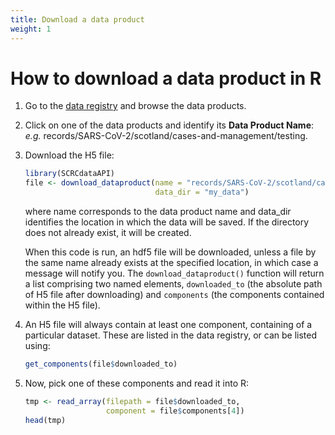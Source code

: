 ```yaml
---
title: Download a data product
weight: 1
---
```


# How to download a data product in R

1. Go to the [data registry](https://data.scrc.uk/) and browse the data products.

2. Click on one of the data products and identify its **Data Product Name**:
<br> *e.g.* records/SARS-CoV-2/scotland/cases-and-management/testing.

3. Download the H5 file:

   ``` R
   library(SCRCdataAPI)
   file <- download_dataproduct(name = "records/SARS-CoV-2/scotland/cases-and-management/testing",
                                data_dir = "my_data")
   ```
   where name corresponds to the data product name and data_dir identifies the location in which the data will be saved. If the directory does not already exist, it will be created.

   When this code is run, an hdf5 file will be downloaded, unless a file by the same name already exists at the specified location, in which case a message will notify you. The `download_dataproduct()` function will return a list comprising two named elements, `downloaded_to` (the absolute path of H5 file after downloading) and `components` (the components contained within the H5 file).

4. An H5 file will always contain at least one component, containing of a particular dataset. These are listed in the data registry, or can be listed using:
   ``` R
   get_components(file$downloaded_to)
   ```

4. Now, pick one of these components and read it into R:

   ``` R
   tmp <- read_array(filepath = file$downloaded_to, 
                     component = file$components[4])
   head(tmp)
   ```
